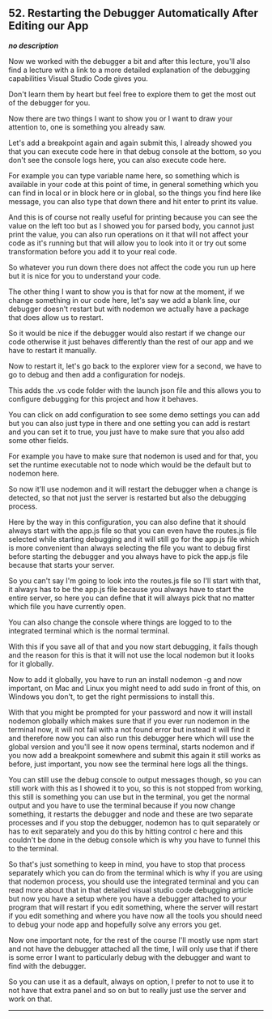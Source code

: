 ## 52. Restarting the Debugger Automatically After Editing our App

<strong><em>no description</em></strong>

Now we worked with the debugger a bit and after this lecture, you'll also find a
lecture with a link to a more detailed explanation of the debugging capabilities
Visual Studio Code gives you. 

Don't learn them by heart but feel free to explore them to get the most out of
the debugger for you. 

Now there are two things I want to show you or I want to draw your attention to,
one is something you already saw. 

Let's add a breakpoint again and again submit this, I already showed you that
you can execute code here in that debug console at the bottom, so you don't see
the console logs here, you can also execute code here. 

For example you can type variable name here, so something which is available in
your code at this point of time, in general something which you can find in
local or in block here or in global, so the things you find here like message,
you can also type that down there and hit enter to print its value. 

And this is of course not really useful for printing because you can see the
value on the left too but as I showed you for parsed body, you cannot just print
the value, you can also run operations on it that will not affect your code as
it's running but that will allow you to look into it or try out some
transformation before you add it to your real code. 

So whatever you run down there does not affect the code you run up here but it
is nice for you to understand your code. 

The other thing I want to show you is that for now at the moment, if we change
something in our code here, let's say we add a blank line, our debugger doesn't
restart but with nodemon we actually have a package that does allow us to
restart. 

So it would be nice if the debugger would also restart if we change our code
otherwise it just behaves differently than the rest of our app and we have to
restart it manually. 

Now to restart it, let's go back to the explorer view for a second, we have to
go to debug and then add a configuration for nodejs. 

This adds the .vs code folder with the launch json file and this allows you to
configure debugging for this project and how it behaves. 

You can click on add configuration to see some demo settings you can add but you
can also just type in there and one setting you can add is restart and you can
set it to true, you just have to make sure that you also add some other fields. 

For example you have to make sure that nodemon is used and for that, you set the
runtime executable not to node which would be the default but to nodemon here. 

So now it'll use nodemon and it will restart the debugger when a change is
detected, so that not just the server is restarted but also the debugging
process. 

Here by the way in this configuration, you can also define that it should always
start with the app.js file so that you can even have the routes.js file selected
while starting debugging and it will still go for the app.js file which is more
convenient than always selecting the file you want to debug first before
starting the debugger and you always have to pick the app.js file because that
starts your server. 

So you can't say I'm going to look into the routes.js file so I'll start with
that, it always has to be the app.js file because you always have to start the
entire server, so here you can define that it will always pick that no matter
which file you have currently open. 

You can also change the console where things are logged to to the integrated
terminal which is the normal terminal. 

With this if you save all of that and you now start debugging, it fails though
and the reason for this is that it will not use the local nodemon but it looks
for it globally. 

Now to add it globally, you have to run an install nodemon -g and now important,
on Mac and Linux you might need to add sudo in front of this, on Windows you
don't, to get the right permissions to install this. 

With that you might be prompted for your password and now it will install
nodemon globally which makes sure that if you ever run nodemon in the terminal
now, it will not fail with a not found error but instead it will find it and
therefore now you can also run this debugger here which will use the global
version and you'll see it now opens terminal, starts nodemon and if you now add
a breakpoint somewhere and submit this again it still works as before, just
important, you now see the terminal here logs all the things. 

You can still use the debug console to output messages though, so you can still
work with this as I showed it to you, so this is not stopped from working, this
still is something you can use but in the terminal, you get the normal output
and you have to use the terminal because if you now change something, it
restarts the debugger and node and these are two separate processes and if you
stop the debugger, nodemon has to quit separately or has to exit separately and
you do this by hitting control c here and this couldn't be done in the debug
console which is why you have to funnel this to the terminal. 

So that's just something to keep in mind, you have to stop that process
separately which you can do from the terminal which is why if you are using that
nodemon process, you should use the integrated terminal and you can read more
about that in that detailed visual studio code debugging article but now you
have a setup where you have a debugger attached to your program that will
restart if you edit something, where the server will restart if you edit
something and where you have now all the tools you should need to debug your
node app and hopefully solve any errors you get. 

Now one important note, for the rest of the course I'll mostly use npm start and
not have the debugger attached all the time, I will only use that if there is
some error I want to particularly debug with the debugger and want to find with
the debugger. 

So you can use it as a default, always on option, I prefer to not to use it to
not have that extra panel and so on but to really just use the server and work
on that. 

---